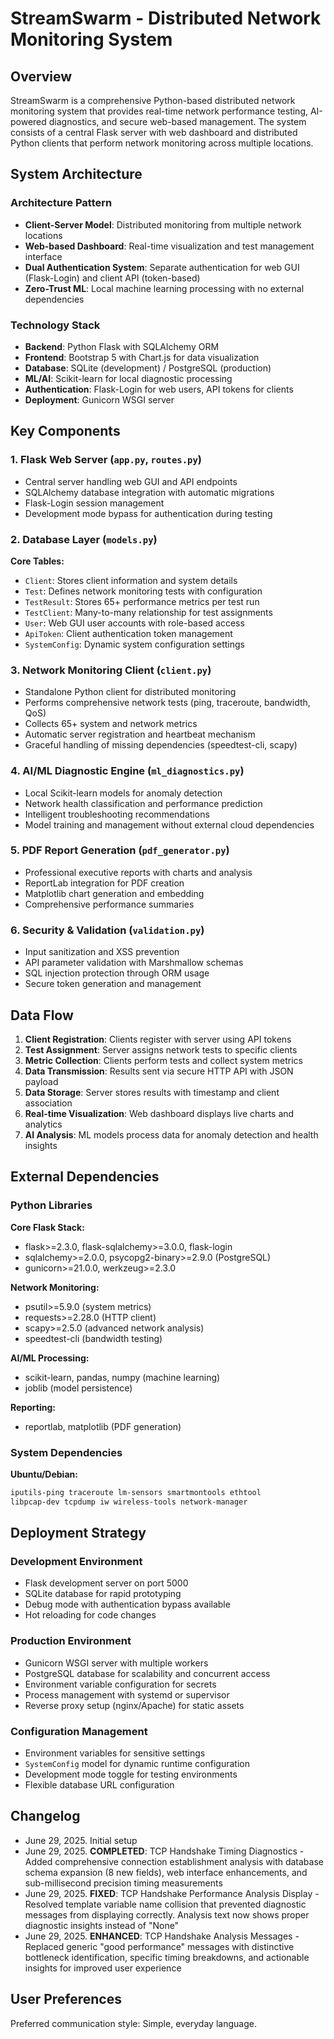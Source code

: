 # StreamSwarm - Distributed Network Monitoring System

## Overview

StreamSwarm is a comprehensive Python-based distributed network monitoring system that provides real-time network performance testing, AI-powered diagnostics, and secure web-based management. The system consists of a central Flask server with web dashboard and distributed Python clients that perform network monitoring across multiple locations.

## System Architecture

### Architecture Pattern
- **Client-Server Model**: Distributed monitoring from multiple network locations
- **Web-based Dashboard**: Real-time visualization and test management interface
- **Dual Authentication System**: Separate authentication for web GUI (Flask-Login) and client API (token-based)
- **Zero-Trust ML**: Local machine learning processing with no external dependencies

### Technology Stack
- **Backend**: Python Flask with SQLAlchemy ORM
- **Frontend**: Bootstrap 5 with Chart.js for data visualization
- **Database**: SQLite (development) / PostgreSQL (production)
- **ML/AI**: Scikit-learn for local diagnostic processing
- **Authentication**: Flask-Login for web users, API tokens for clients
- **Deployment**: Gunicorn WSGI server

## Key Components

### 1. Flask Web Server (`app.py`, `routes.py`)
- Central server handling web GUI and API endpoints
- SQLAlchemy database integration with automatic migrations
- Flask-Login session management
- Development mode bypass for authentication during testing

### 2. Database Layer (`models.py`)
**Core Tables:**
- `Client`: Stores client information and system details
- `Test`: Defines network monitoring tests with configuration
- `TestResult`: Stores 65+ performance metrics per test run
- `TestClient`: Many-to-many relationship for test assignments
- `User`: Web GUI user accounts with role-based access
- `ApiToken`: Client authentication token management
- `SystemConfig`: Dynamic system configuration settings

### 3. Network Monitoring Client (`client.py`)
- Standalone Python client for distributed monitoring
- Performs comprehensive network tests (ping, traceroute, bandwidth, QoS)
- Collects 65+ system and network metrics
- Automatic server registration and heartbeat mechanism
- Graceful handling of missing dependencies (speedtest-cli, scapy)

### 4. AI/ML Diagnostic Engine (`ml_diagnostics.py`)
- Local Scikit-learn models for anomaly detection
- Network health classification and performance prediction
- Intelligent troubleshooting recommendations
- Model training and management without external cloud dependencies

### 5. PDF Report Generation (`pdf_generator.py`)
- Professional executive reports with charts and analysis
- ReportLab integration for PDF creation
- Matplotlib chart generation and embedding
- Comprehensive performance summaries

### 6. Security & Validation (`validation.py`)
- Input sanitization and XSS prevention
- API parameter validation with Marshmallow schemas
- SQL injection protection through ORM usage
- Secure token generation and management

## Data Flow

1. **Client Registration**: Clients register with server using API tokens
2. **Test Assignment**: Server assigns network tests to specific clients
3. **Metric Collection**: Clients perform tests and collect system metrics
4. **Data Transmission**: Results sent via secure HTTP API with JSON payload
5. **Data Storage**: Server stores results with timestamp and client association
6. **Real-time Visualization**: Web dashboard displays live charts and analytics
7. **AI Analysis**: ML models process data for anomaly detection and health insights

## External Dependencies

### Python Libraries
**Core Flask Stack:**
- flask>=2.3.0, flask-sqlalchemy>=3.0.0, flask-login
- sqlalchemy>=2.0.0, psycopg2-binary>=2.9.0 (PostgreSQL)
- gunicorn>=21.0.0, werkzeug>=2.3.0

**Network Monitoring:**
- psutil>=5.9.0 (system metrics)
- requests>=2.28.0 (HTTP client)
- scapy>=2.5.0 (advanced network analysis)
- speedtest-cli (bandwidth testing)

**AI/ML Processing:**
- scikit-learn, pandas, numpy (machine learning)
- joblib (model persistence)

**Reporting:**
- reportlab, matplotlib (PDF generation)

### System Dependencies
**Ubuntu/Debian:**
```bash
iputils-ping traceroute lm-sensors smartmontools ethtool
libpcap-dev tcpdump iw wireless-tools network-manager
```

## Deployment Strategy

### Development Environment
- Flask development server on port 5000
- SQLite database for rapid prototyping
- Debug mode with authentication bypass available
- Hot reloading for code changes

### Production Environment
- Gunicorn WSGI server with multiple workers
- PostgreSQL database for scalability and concurrent access
- Environment variable configuration for secrets
- Process management with systemd or supervisor
- Reverse proxy setup (nginx/Apache) for static assets

### Configuration Management
- Environment variables for sensitive settings
- `SystemConfig` model for dynamic runtime configuration
- Development mode toggle for testing environments
- Flexible database URL configuration

## Changelog

- June 29, 2025. Initial setup
- June 29, 2025. **COMPLETED**: TCP Handshake Timing Diagnostics - Added comprehensive connection establishment analysis with database schema expansion (8 new fields), web interface enhancements, and sub-millisecond precision timing measurements
- June 29, 2025. **FIXED**: TCP Handshake Performance Analysis Display - Resolved template variable name collision that prevented diagnostic messages from displaying correctly. Analysis text now shows proper diagnostic insights instead of "None"
- June 29, 2025. **ENHANCED**: TCP Handshake Analysis Messages - Replaced generic "good performance" messages with distinctive bottleneck identification, specific timing breakdowns, and actionable insights for improved user experience

## User Preferences

Preferred communication style: Simple, everyday language.